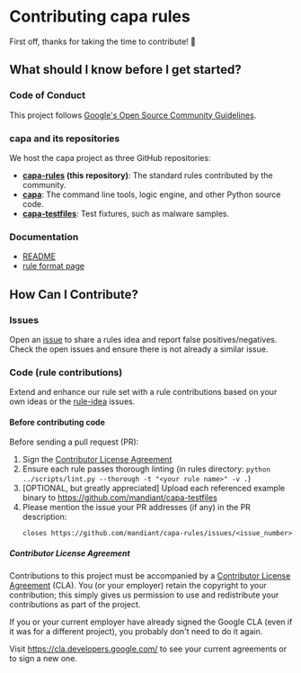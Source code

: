 # Contributing capa rules

First off, thanks for taking the time to contribute! :sparkling_heart:

## What should I know before I get started?

### Code of Conduct

This project follows [Google's Open Source Community Guidelines](https://opensource.google/conduct).

### capa and its repositories

We host the capa project as three GitHub repositories:
  - **[capa-rules](https://github.com/mandiant/capa-rules) (this repository)**: The standard rules contributed by the community.
  - **[capa](https://github.com/mandiant/capa)**: The command line tools, logic engine, and other Python source code.
  - **[capa-testfiles](https://github.com/mandiant/capa-testfiles)**: Test fixtures, such as malware samples.

### Documentation

- [README](README.md)
- [rule format page](doc/format.md)

## How Can I Contribute?

### Issues

Open an [issue](https://github.com/mandiant/capa-rules/issues) to share a rules idea and report false positives/negatives. Check the open issues and ensure there is not already a similar issue.

### Code (rule contributions)

Extend and enhance our rule set with a rule contributions based on your own ideas or the [rule-idea](https://github.com/mandiant/capa-rules/issues?q=is%3Aissue+is%3Aopen+label%3A%22rule+idea%22) issues.

#### Before contributing code
Before sending a pull request (PR):

1. Sign the [Contributor License Agreement](#contributor-license-agreement)
2. Ensure each rule passes thorough linting (in rules directory: `python ../scripts/lint.py --thorough -t "<your rule name>" -v .`)
3. [OPTIONAL, but greatly appreciated] Upload each referenced example binary to https://github.com/mandiant/capa-testfiles
4. Please mention the issue your PR addresses (if any) in the PR description:
   ```
   closes https://github.com/mandiant/capa-rules/issues/<issue_number>
   ```

##### Contributor License Agreement

Contributions to this project must be accompanied by a [Contributor License Agreement](https://cla.developers.google.com/about) (CLA).
You (or your employer) retain the copyright to your contribution; this simply gives us permission to use and redistribute your contributions as part of the project.

If you or your current employer have already signed the Google CLA (even if it was for a different project), you probably don't need to do it again.

Visit <https://cla.developers.google.com/> to see your current agreements or to sign a new one.
